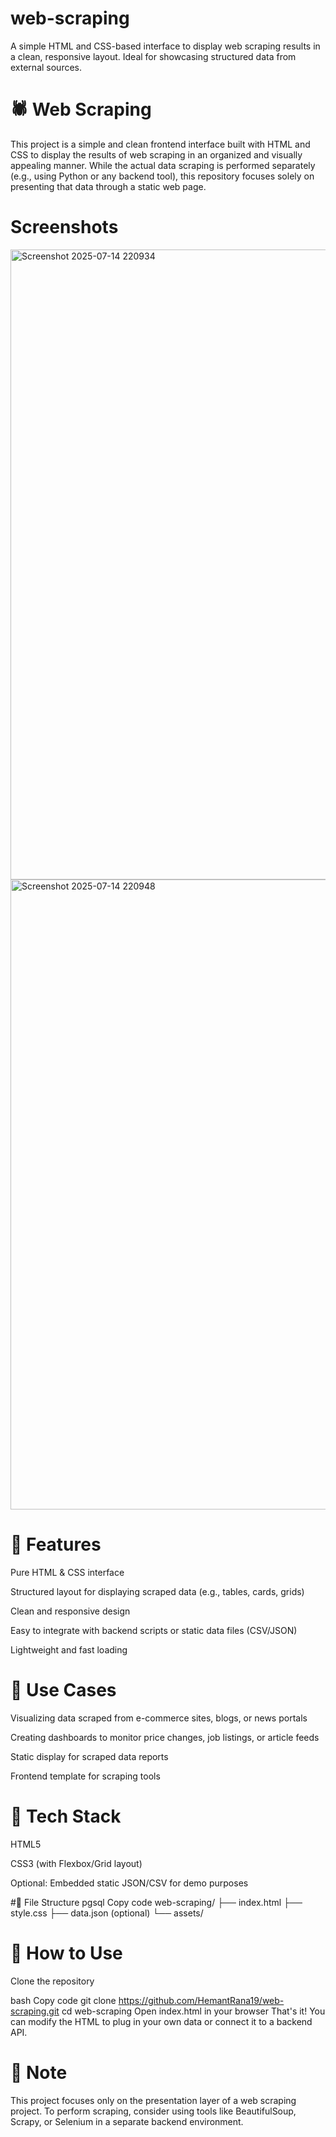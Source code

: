 # web-scraping
A simple HTML and CSS-based interface to display web scraping results in a clean, responsive layout. Ideal for showcasing structured data from external sources.

# 🕷️ Web Scraping
This project is a simple and clean frontend interface built with HTML and CSS to display the results of web scraping in an organized and visually appealing manner. While the actual data scraping is performed separately (e.g., using Python or any backend tool), this repository focuses solely on presenting that data through a static web page.

# Screenshots

<img width="1920" height="1008" alt="Screenshot 2025-07-14 220934" src="https://github.com/user-attachments/assets/b5aa21bc-4c6f-4c53-b2ce-8017c9e876f6" />

<img width="1920" height="1008" alt="Screenshot 2025-07-14 220948" src="https://github.com/user-attachments/assets/8973ab11-2a5f-4454-a467-bd09d912b1b4" />



# 📌 Features
Pure HTML & CSS interface

Structured layout for displaying scraped data (e.g., tables, cards, grids)

Clean and responsive design

Easy to integrate with backend scripts or static data files (CSV/JSON)

Lightweight and fast loading

# 📂 Use Cases
Visualizing data scraped from e-commerce sites, blogs, or news portals

Creating dashboards to monitor price changes, job listings, or article feeds

Static display for scraped data reports

Frontend template for scraping tools

# 🧰 Tech Stack
HTML5

CSS3 (with Flexbox/Grid layout)

Optional: Embedded static JSON/CSV for demo purposes

#📁 File Structure
pgsql
Copy code
web-scraping/
├── index.html
├── style.css
├── data.json (optional)
└── assets/

# 🚀 How to Use
Clone the repository

bash
Copy code
git clone https://github.com/HemantRana19/web-scraping.git
cd web-scraping
Open index.html in your browser
That's it! You can modify the HTML to plug in your own data or connect it to a backend API.

# 🎯 Note
This project focuses only on the presentation layer of a web scraping project. To perform scraping, consider using tools like BeautifulSoup, Scrapy, or Selenium in a separate backend environment.
